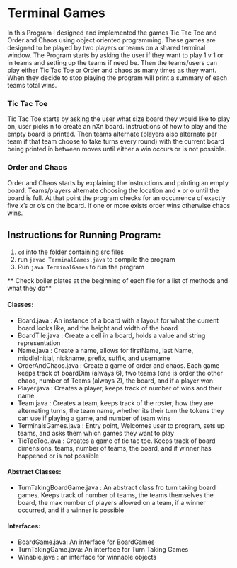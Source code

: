 # Terminal Games 
In this Program I designed and implemented the games Tic Tac Toe and Order and Chaos using object oriented programming. These games are designed to be played by two players or teams on a shared terminal window. The Program starts by asking the user if they want to play 1 v 1 or in teams and setting up the teams if need be. Then the teams/users can play either Tic Tac Toe or Order and chaos as many times as they want. When they decide to stop playing the program will print a summary of each teams total wins. 

### Tic Tac Toe 
Tic Tac Toe starts by asking the user what size board they would like to play on, user picks n to create an nXn board. Instructions of how to play and the empty board is printed. Then teams alternate (players also alternate per team if that team choose to take turns every round) with the current board being printed in between moves until either a win occurs or is not possible.

### Order and Chaos
Order and Chaos starts by explaining the instructions and printing an empty board. Teams/players alternate choosing the location and x or o until the board is full. At that point the program checks for an occurrence of exactly five x’s or o’s on the board. If one or more exists order wins otherwise chaos wins. 


## Instructions for Running Program:
1. `cd` into the folder containing src files 
2. run `javac TerminalGames.java` to compile the program
3. Run `java TerminalGames` to run the program 

** Check boiler plates at the beginning of each file for a list of methods and what they do**
#### Classes: 
- Board.java : An instance of a board with a layout for what the current board looks like, and the height and width of the board
- BoardTile.java : Create a cell in a board, holds a value and string representation 
- Name.java : Create a name, allows for firstName, last Name, middleInitial, nickname, prefix, suffix, and username
- OrderAndChaos.java : Create a game of order and chaos. Each game keeps track of boardDim (always 6), two teams (one is order the other chaos, number of Teams (always 2), the board, and if a player won
- Player.java : Creates a player, keeps track of number of wins and their name
- Team.java : Creates a team, keeps track of the roster, how they are alternating turns, the team name, whether its their turn the tokens they can use if playing a game, and number of team wins 
- TerminalsGames.java : Entry point, Welcomes user to program, sets up teams, and asks them which games they want to play 
- TicTacToe.java : Creates a game of tic tac toe. Keeps track of board dimensions, teams, number of teams, the board, and if winner has happened or is not possible


#### Abstract Classes:
- TurnTakingBoardGame.java : An abstract class fro turn taking board games. Keeps track of number of teams, the teams themselves the board, the max number of players allowed on a team, if a winner occurred, and if a winner is possible

#### Interfaces:
- BoardGame.java:  An interface for BoardGames 
- TurnTakingGame.java: An interface for Turn Taking Games
- Winable.java : an interface for winnable objects

